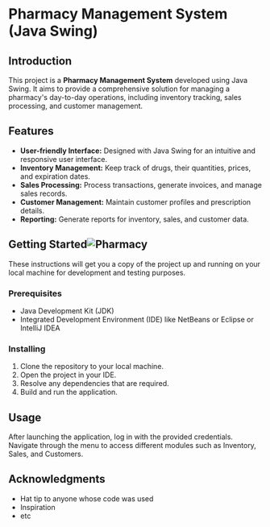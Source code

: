 # Pharmacy Management System (Java Swing)

## Introduction
This project is a **Pharmacy Management System** developed using Java Swing. It aims to provide a comprehensive solution for managing a pharmacy's day-to-day operations, including inventory tracking, sales processing, and customer management.

## Features
- **User-friendly Interface:** Designed with Java Swing for an intuitive and responsive user interface.
- **Inventory Management:** Keep track of drugs, their quantities, prices, and expiration dates.
- **Sales Processing:** Process transactions, generate invoices, and manage sales records.
- **Customer Management:** Maintain customer profiles and prescription details.
- **Reporting:** Generate reports for inventory, sales, and customer data.

## Getting Started![Pharmacy](https://github.com/AhmedMosad255/Pharmacy-Management-System/assets/116439784/cfaa9879-ad61-48aa-9c25-61524464be36)

These instructions will get you a copy of the project up and running on your local machine for development and testing purposes.

### Prerequisites
- Java Development Kit (JDK)
- Integrated Development Environment (IDE) like NetBeans or Eclipse or IntelliJ IDEA

### Installing
1. Clone the repository to your local machine.
2. Open the project in your IDE.
3. Resolve any dependencies that are required.
4. Build and run the application.

## Usage
After launching the application, log in with the provided credentials. Navigate through the menu to access different modules such as Inventory, Sales, and Customers.

## Acknowledgments
- Hat tip to anyone whose code was used
- Inspiration
- etc


